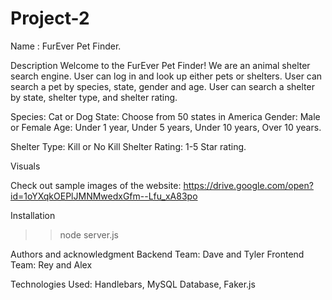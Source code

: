 # Project-2
Name : FurEver Pet Finder. 

Description
Welcome to the FurEver Pet Finder! We are an animal shelter search engine. 
User can log in and look up either pets or shelters.
User can search a pet by species, state, gender and age.
User can search a shelter by state, shelter type, and shelter rating.

Species: Cat or Dog
State: Choose from 50 states in America
Gender: Male or Female
Age: Under 1 year, Under 5 years, Under 10 years, Over 10 years.

Shelter Type: Kill or No Kill
Shelter Rating: 1-5 Star rating.

Visuals

Check out sample images of the website: https://drive.google.com/open?id=1oYXqkOEPlJMNMwedxGfm--Lfu_xA83po

Installation
>> node server.js

Authors and acknowledgment
Backend Team: Dave and Tyler
Frontend Team: Rey and Alex 

Technologies Used:
Handlebars, MySQL Database, Faker.js